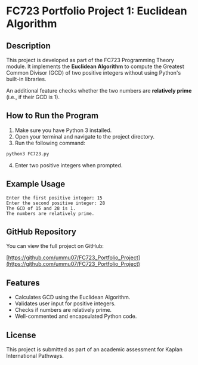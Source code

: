 
# FC723 Portfolio Project 1: Euclidean Algorithm

## Description
This project is developed as part of the FC723 Programming Theory module. It implements the **Euclidean Algorithm** to compute the Greatest Common Divisor (GCD) of two positive integers without using Python's built-in libraries.

An additional feature checks whether the two numbers are **relatively prime** (i.e., if their GCD is 1).

## How to Run the Program
1. Make sure you have Python 3 installed.
2. Open your terminal and navigate to the project directory.
3. Run the following command:

```bash
python3 FC723.py
```

4. Enter two positive integers when prompted.

## Example Usage
```
Enter the first positive integer: 15
Enter the second positive integer: 28
The GCD of 15 and 28 is 1.
The numbers are relatively prime.
```

## GitHub Repository
You can view the full project on GitHub:

[https://github.com/ummu07/FC723_Portfolio_Project](https://github.com/ummu07/FC723_Portfolio_Project)

## Features
- Calculates GCD using the Euclidean Algorithm.
- Validates user input for positive integers.
- Checks if numbers are relatively prime.
- Well-commented and encapsulated Python code.

## License
This project is submitted as part of an academic assessment for Kaplan International Pathways.
